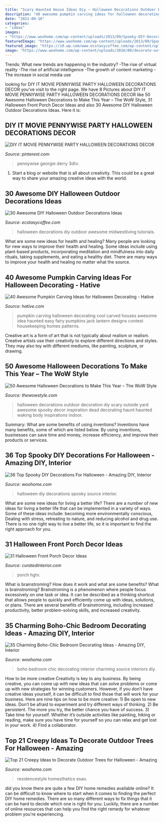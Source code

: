 ```yaml
---
title: "Scary Haunted House Ideas Diy ~ Halloween Decorations Outdoor Decoration Diy Scary Outside Yard Awesome Spooky Decor Inspiration Dead Decorating Haunt Haunted Waking Body Inspirations Indoor"
description: "40 awesome pumpkin carving ideas for halloween decorating"
date: "2022-09-16"
categories:
- "ideas"
images:
- "https://www.woohome.com/wp-content/uploads/2013/09/Spooky-DIY-Decorations-For-Halloween-30.jpg"
featuredImage: "https://www.woohome.com/wp-content/uploads/2013/09/Spooky-DIY-Decorations-For-Halloween-30.jpg"
featured_image: "https://i0.wp.com/www.ecstasycoffee.com/wp-content/uploads/2016/10/Grim-Hollow-Haunt-1.jpg?resize=564%2C845&amp;ssl=1"
image: "https://www.woohome.com/wp-content/uploads/2016/09/decorate-outdoor-tree-for-halloween-5.jpg"
---
```



Trends: What new trends are happening in the industry?
-The rise of virtual reality
-The rise of artificial intelligence
-The growth of content marketing
-The increase in social media use

	

		
looking for DIY IT MOVIE PENNYWISE PARTY HALLOWEEN DECORATIONS DECOR you've visit to the right page. We have 8 Pictures about DIY IT MOVIE PENNYWISE PARTY HALLOWEEN DECORATIONS DECOR like 50 Awesome Halloween Decorations to Make This Year – The WoW Style, 31 Halloween Front Porch Decor Ideas and also 30 Awesome DIY Halloween Outdoor Decorations Ideas. Here it is:
		
    
## DIY IT MOVIE PENNYWISE PARTY HALLOWEEN DECORATIONS DECOR

<img loading=lazy src="https://i.pinimg.com/736x/30/83/3c/30833cd06173dc8f6da65c4f86f6700c.jpg" onerror="this.onerror=null;this.src='https://tse3.mm.bing.net/th?id=OIP.E36Q8-4AXDNZSe2jLrmomQHaLG&amp;pid=15.1';" alt="DIY IT MOVIE PENNYWISE PARTY HALLOWEEN DECORATIONS DECOR">

_Source: pinterest.com_

>pennywise georgie derry 3dtv. 

	

1. Start a blog or website that is all about creativity. This could be a great way to share your amazing creative ideas with the world.

    
## 30 Awesome DIY Halloween Outdoor Decorations Ideas

<img loading=lazy src="https://i0.wp.com/www.ecstasycoffee.com/wp-content/uploads/2016/10/Grim-Hollow-Haunt-1.jpg?resize=564%2C845&amp;ssl=1" onerror="this.onerror=null;this.src='https://tse3.mm.bing.net/th?id=OIP.v2uqUh70w-3_2T5X40pOHAHaLG&amp;pid=15.1';" alt="30 Awesome DIY Halloween Outdoor Decorations Ideas">

_Source: ecstasycoffee.com_

>halloween decorations diy outdoor awesome midwestliving tutorials. 

	

What are some new ideas for health and healing?
Many people are looking for new ways to improve their health and healing. Some ideas include using plant-based products, incorporating meditation and mindfulness into daily rituals, taking supplements, and eating a healthy diet. There are many ways to improve your health and healing no matter what the source.

    
## 40 Awesome Pumpkin Carving Ideas For Halloween Decorating - Hative

<img loading=lazy src="http://hative.com/wp-content/uploads/2014/10/pumpkin-carving-ideas/18-house-pumpkin.jpg" onerror="this.onerror=null;this.src='https://tse1.mm.bing.net/th?id=OIP.WHrcC5F0iUmuE0iraLJGYQHaIh&amp;pid=15.1';" alt="40 Awesome Pumpkin Carving Ideas for Halloween Decorating - Hative">

_Source: hative.com_

>pumpkin carving halloween decorating cool carved houses awesome idea haunted easy fairy pumpkins jack lantern designs contest housekeeping homes patterns. 

	

Creative art is a form of art that is not typically about realism or realism. Creative artists use their creativity to explore different directions and styles. They may also toy with different mediums, like painting, sculpture, or drawing.

    
## 50 Awesome Halloween Decorations To Make This Year – The WoW Style

<img loading=lazy src="http://thewowstyle.com/wp-content/uploads/2016/08/Halloween-Decoration-Inspiration.jpg" onerror="this.onerror=null;this.src='https://tse2.mm.bing.net/th?id=OIP.4QGdI9a08UcaJDmLshPxLQHaJ4&amp;pid=15.1';" alt="50 Awesome Halloween Decorations to Make This Year – The WoW Style">

_Source: thewowstyle.com_

>halloween decorations outdoor decoration diy scary outside yard awesome spooky decor inspiration dead decorating haunt haunted waking body inspirations indoor. 

	

Summary: What are some benefits of using inventions?
Inventions have many benefits, some of which are listed below. By using inventions, businesses can save time and money, increase efficiency, and improve their products or services.

    
## 36 Top Spooky DIY Decorations For Halloween - Amazing DIY, Interior

<img loading=lazy src="https://www.woohome.com/wp-content/uploads/2013/09/Spooky-DIY-Decorations-For-Halloween-30.jpg" onerror="this.onerror=null;this.src='https://tse3.mm.bing.net/th?id=OIP.BPswoz-4r3kVKPTYCVBswAHaJ4&amp;pid=15.1';" alt="36 Top Spooky DIY Decorations For Halloween - Amazing DIY, Interior">

_Source: woohome.com_

>halloween diy decorations spooky source interior. 

	

What are some new ideas for living a better life?
There are a number of new ideas for living a better life that can be implemented in a variety of ways. Some of these ideas include: becoming more environmentally conscious, Dealing with stress, retreating to nature, and reducing alcohol and drug use. There is no one right way to live a better life, so it is important to find the right approach for you.

    
## 31 Halloween Front Porch Decor Ideas

<img loading=lazy src="https://curatedinterior.com/wp-content/uploads/2019/10/Halloween-front-porch-decor-via-HGTV.jpg" onerror="this.onerror=null;this.src='https://tse3.mm.bing.net/th?id=OIP.hH8fEzTNae_zCX_7qDxXmAHaJ4&amp;pid=15.1';" alt="31 Halloween Front Porch Decor Ideas">

_Source: curatedinterior.com_

>porch hgtv. 

	

What is brainstroming? How does it work and what are some benefits?
What is brainstroming? Brainstroming is a phenomenon where people focus excessively on one task or idea. It can be described as a thinking shortcut that allows people to quickly and efficiently come up with ideas, solutions, or plans. There are several benefits of brainstroming, including increased productivity, better problem-solving skills, and increased creativity.

    
## 35 Charming Boho-Chic Bedroom Decorating Ideas - Amazing DIY, Interior

<img loading=lazy src="https://www.woohome.com/wp-content/uploads/2014/05/charming-boho-bedroom-ideas-26.jpg" onerror="this.onerror=null;this.src='https://tse3.mm.bing.net/th?id=OIP.w-04GmA02oIRXJMTC5FUBgHaKf&amp;pid=15.1';" alt="35 Charming Boho-Chic Bedroom Decorating Ideas - Amazing DIY, Interior">

_Source: woohome.com_

>boho bedroom chic decorating interior charming source interiors diy. 

	

How to be more creative
Creativity is key to any business. By being creative, you can come up with new ideas that can solve problems or come up with new strategies for winning customers. However, if you don’t have creative ideas yourself, it can be difficult to find those that will work for your business. Here are nine tips on how to be more creative: 1) Be open to new ideas. Don’t be afraid to experiment and try different ways of thinking. 2) Be persistent. The more you try, the better chance you have of success. 3) Take time for yourself. Whether it’s outside activities like painting, hiking or reading, make sure you have time for yourself so you can relax and get lost in your work. 4) Find a collaborator.

    
## Top 21 Creepy Ideas To Decorate Outdoor Trees For Halloween - Amazing

<img loading=lazy src="https://www.woohome.com/wp-content/uploads/2016/09/decorate-outdoor-tree-for-halloween-5.jpg" onerror="this.onerror=null;this.src='https://tse4.mm.bing.net/th?id=OIP.HJb7s8j8qCUU-3UAEpYCxwHaJ4&amp;pid=15.1';" alt="Top 21 Creepy Ideas to Decorate Outdoor Trees for Halloween - Amazing">

_Source: woohome.com_

>residencestyle homesthetics esao. 

	

did you know there are quite a few DIY home remedies available online?
It can be difficult to know where to start when it comes to finding the perfect DIY home remedies. There are so many different ways to fix things that it can be hard to decide which one is right for you. Luckily, there are a number of online resources that can help you find the right remedy for whatever problem you're experiencing.

